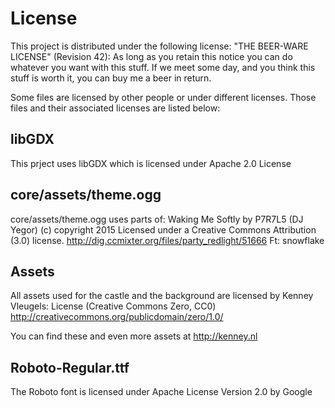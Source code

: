 # License

This project is distributed under the following license:
"THE BEER-WARE LICENSE" (Revision 42):
As long as you retain this notice you can do whatever you want with this stuff. If we meet some day, and you think this stuff is worth it, you can buy me a beer in return.

Some files are licensed by other people or under different licenses. Those files and their associated licenses are listed below:

## libGDX
This prject uses libGDX which is licensed under Apache 2.0 License

## core/assets/theme.ogg
core/assets/theme.ogg uses parts of:
Waking Me Softly by P7R7L5  (DJ Yegor) (c) copyright 2015 Licensed under a Creative Commons Attribution (3.0) license. http://dig.ccmixter.org/files/party_redlight/51666 Ft: snowflake

## Assets
All assets used for the castle and the background are licensed by Kenney Vleugels:
License (Creative Commons Zero, CC0)
http://creativecommons.org/publicdomain/zero/1.0/

You can find these and even more assets at http://kenney.nl

## Roboto-Regular.ttf
The Roboto font is licensed under Apache License Version 2.0 by Google
